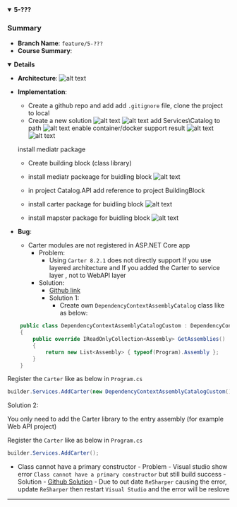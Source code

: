 <details open>
<summary id="5-???"><strong>5-???</strong></summary>

### Summary
- **Branch Name**: `feature/5-???`
- **Course Summary**:

<details open>
<summary><strong>Details</strong></summary>

- **Architecture**:
![alt text](img/common/1734321999000-e6a3e4a3-3edf-46fe-9d11-d6cd0e5feb28_16.jpg)
- **Implementation**:
    - Create a github repo and add add `.gitignore` file, clone the project to local
    - Create a new solution 
    ![alt text](image.png)
    ![alt text](image-1.png)
    add Services\Catalog to path
    ![alt text](image-2.png)
    enable container/docker support
    result
    ![alt text](image-3.png)
    ![alt text](image-4.png)

    install mediatr package 

    - Create building block (class library)
    - install mediatr packeage for buidling 
    block
        ![alt text](image-5.png)

    - in project Catalog.API add reference to project BuildingBlock
    - install carter package for buidling block
    ![alt text](image-6.png)
    - install mapster package for buidling block
    ![alt text](image-7.png)
- **Bug**:
    - Carter modules are not registered in ASP.NET Core app
        - Problem: 
            - Using `Carter 8.2.1` does not directly support If you use layered architecture and If you added the Carter to service layer , not to WebAPI layer
        - Solution:
            - [Github link](https://stackoverflow.com/questions/77180710/carter-modules-are-not-registered-in-asp-net-core-app/79015329#79015329)
            - Solution 1:
                - Create own `DependencyContextAssemblyCatalog` class like as below:
```csharp
    public class DependencyContextAssemblyCatalogCustom : DependencyContextAssemblyCatalog
    {
        public override IReadOnlyCollection<Assembly> GetAssemblies()
        {
            return new List<Assembly> { typeof(Program).Assembly };
        }
    }
```
Register the `Carter` like as below in `Program.cs`

```csharp
builder.Services.AddCarter(new DependencyContextAssemblyCatalogCustom());
```

Solution 2:

You only need to add the Carter library to the entry assembly (for example Web API project) 

Register the `Carter` like as below in `Program.cs`

```csharp
builder.Services.AddCarter();
```
- Class cannot have a primary constructor
        - Problem
            - Visual studio show error `Class cannot have a primary constructor` but still build success
        - Solution
            - [Github Solution](https://stackoverflow.com/questions/77487192/primary-constructor-feature-c12-doesnt-compile)
            - Due to out date `ReSharper` causing the error, update `ReSharper` then restart `Visual Studio` and the error will be reslove




</details>
</details>

---